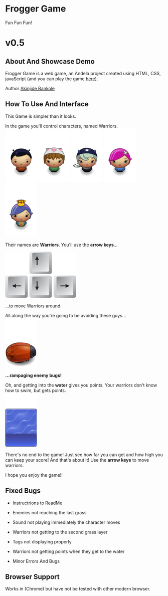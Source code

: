 Frogger Game
===============================

Fun Fun Fun!

# v0.5

## About And Showcase Demo
Frogger Game is a web game, an Andela project created using HTML, CSS, javaScript (and you can play the game [here](http://)).

Author [Akinjide Bankole](https://twitter.com/JideBhanks)


## How To Use And Interface
This Game is simpler than it looks.

In the game you'll control characters, named Warriors.  
![Warriors](images/char-boy.png)
![Warriors](images/char-cat-girl.png)
![Warriors](images/char-horn-girl.png)
![Warriors](images/char-pink-girl.png)
![Warriors](images/char-princess-girl.png)  

Their names are **Warriors**.  You'll use the **arrow keys**...  

![Arrow Keys](images/arrow_keys.png)  

...to move Warriors around. 

All along the way you're going to be avoiding these guys...  
![Enemy Bug](images/enemy-bug.png)  
**...rampaging enemy bugs!** 

Oh, and getting into the **water** gives you points.  Your warriors don't know how to swim, but gets points.  
![Water](images/water-block.png) 

There's no end to the game!  Just see how far you can get and how high you can keep your score! And that's about it!  Use the **arrow keys** to move warriors.

I hope you enjoy the game!!


## Fixed Bugs
- Instructrions to ReadMe

- Enemies not reaching the last grass

- Sound not playing immediately the character moves

- Warriors not getting to the second grass layer

- Tags not displaying properly

- Warriors not getting points when they get to the water

- Minor Errors And Bugs


## Browser Support
Works in (Chrome) but have not be tested with other modern browser.